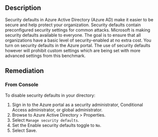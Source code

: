 ## Description

Security defaults in Azure Active Directory (Azure AD) make it easier to be secure and help protect your organization. Security defaults contain preconfigured security settings for common attacks.
Microsoft is making security defaults available to everyone. The goal is to ensure that all organizations have a basic level of security-enabled at no extra cost. You turn on security defaults in the Azure portal.
The use of security defaults however will prohibit custom settings which are being set with more advanced settings from this benchmark.


## Remediation

### From Console

To disable security defaults in your directory:

1. Sign in to the Azure portal as a security administrator, Conditional Access administrator, or global administrator.
2. Browse to Azure Active Directory > Properties.
3. Select `Manage security defaults`.
4. Set the Enable security defaults toggle to `No`.
5. Select Save.